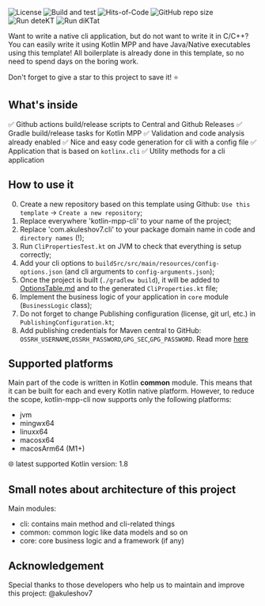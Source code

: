 ![License](https://img.shields.io/github/license/akuleshov7/kotlin-mpp-cli)
![Build and test](https://github.com/akuleshov7/kotlin-mpp-cli/actions/workflows/build_and_test.yml/badge.svg?branch=main)
![Hits-of-Code](https://hitsofcode.com/github/akuleshov7/kotlin-mpp-cli?branch=main)
![GitHub repo size](https://img.shields.io/github/repo-size/akuleshov7/kotlin-mpp-cli)
![Run deteKT](https://github.com/akuleshov7/kotlin-mpp-cli/actions/workflows/detekt.yml/badge.svg?branch=main)
![Run diKTat](https://github.com/akuleshov7/kotlin-mpp-cli/actions/workflows/diktat.yml/badge.svg?branch=main)

Want to write a native cli application, but do not want to write it in C/C++? 
You can easily write it using Kotlin MPP and have Java/Native executables using this template!
All boilerplate is already done in this template, so no need to spend days on the boring work.

Don't forget to give a star to this project to save it! :star:

## What's inside
:white_check_mark: Github actions build/release scripts to Central and Github Releases
:white_check_mark: Gradle build/release tasks for Kotlin MPP
:white_check_mark: Validation and code analysis already enabled
:white_check_mark: Nice and easy code generation for cli with a config file
:white_check_mark: Application that is based on `kotlinx.cli`
:white_check_mark: Utility methods for a cli application

## How to use it
0. Create a new repository based on this template using Github: `Use this template` -> `Create a new repository`;
1. Replace everywhere 'kotlin-mpp-cli' to your name of the project;
2. Replace 'com.akuleshov7.cli' to your package domain name in code and `directory names` (!); 
3. Run `CliPropertiesTest.kt` on JVM to check that everything is setup correctly;
4. Add your cli options to `buildSrc/src/main/resources/config-options.json` (and cli arguments to `config-arguments.json`);
5. Once the project is built (`./gradlew build`), it will be added to [OptionsTable.md](OptionsTable.md) and to the generated `CliProperties.kt` file;
6. Implement the business logic of your application in `core` module (`BusinessLogic` class);
7. Do not forget to change Publishing configuration (license, git url, etc.) in `PublishingConfiguration.kt`;
8. Add publishing credentials for Maven central to GitHub: `OSSRH_USERNAME`,`OSSRH_PASSWORD`,`GPG_SEC`,`GPG_PASSWORD`.
Read more [here](https://central.sonatype.org/publish/publish-gradle/)

## Supported platforms
Main part of the code is written in Kotlin **common** module. This means that it can be built for each and every Kotlin native platform.
However, to reduce the scope, kotlin-mpp-cli now supports only the following platforms:
- jvm
- mingwx64
- linuxx64
- macosx64
- macosArm64 (M1+)

:globe_with_meridians: latest supported Kotlin version: 1.8

## Small notes about architecture of this project
Main modules:
- cli: contains main method and cli-related things
- common: common logic like data models and so on
- core: core business logic and a framework (if any)

## Acknowledgement
Special thanks to those developers who help us to maintain and improve this project:
@akuleshov7

